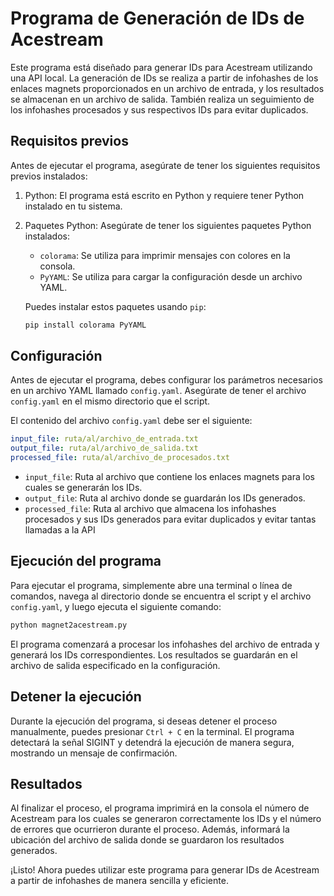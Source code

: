# Programa de Generación de IDs de Acestream

Este programa está diseñado para generar IDs para Acestream utilizando una API local. La generación de IDs se realiza a partir de infohashes de los enlaces magnets proporcionados en un archivo de entrada, y los resultados se almacenan en un archivo de salida. También realiza un seguimiento de los infohashes procesados y sus respectivos IDs para evitar duplicados.

## Requisitos previos

Antes de ejecutar el programa, asegúrate de tener los siguientes requisitos previos instalados:

1. Python: El programa está escrito en Python y requiere tener Python instalado en tu sistema.

2. Paquetes Python: Asegúrate de tener los siguientes paquetes Python instalados:
   - `colorama`: Se utiliza para imprimir mensajes con colores en la consola.
   - `PyYAML`: Se utiliza para cargar la configuración desde un archivo YAML.

   Puedes instalar estos paquetes usando `pip`:

   ```bash
   pip install colorama PyYAML
   ```

## Configuración

Antes de ejecutar el programa, debes configurar los parámetros necesarios en un archivo YAML llamado `config.yaml`. Asegúrate de tener el archivo `config.yaml` en el mismo directorio que el script.

El contenido del archivo `config.yaml` debe ser el siguiente:

```yaml
input_file: ruta/al/archivo_de_entrada.txt
output_file: ruta/al/archivo_de_salida.txt
processed_file: ruta/al/archivo_de_procesados.txt
```

- `input_file`: Ruta al archivo que contiene los enlaces magnets para los cuales se generarán los IDs.
- `output_file`: Ruta al archivo donde se guardarán los IDs generados.
- `processed_file`: Ruta al archivo que almacena los infohashes procesados y sus IDs generados para evitar duplicados y evitar tantas llamadas a la API

## Ejecución del programa

Para ejecutar el programa, simplemente abre una terminal o línea de comandos, navega al directorio donde se encuentra el script y el archivo `config.yaml`, y luego ejecuta el siguiente comando:

```bash
python magnet2acestream.py
```

El programa comenzará a procesar los infohashes del archivo de entrada y generará los IDs correspondientes. Los resultados se guardarán en el archivo de salida especificado en la configuración.

## Detener la ejecución

Durante la ejecución del programa, si deseas detener el proceso manualmente, puedes presionar `Ctrl + C` en la terminal. El programa detectará la señal SIGINT y detendrá la ejecución de manera segura, mostrando un mensaje de confirmación.

## Resultados

Al finalizar el proceso, el programa imprimirá en la consola el número de Acestream para los cuales se generaron correctamente los IDs y el número de errores que ocurrieron durante el proceso. Además, informará la ubicación del archivo de salida donde se guardaron los resultados generados.

¡Listo! Ahora puedes utilizar este programa para generar IDs de Acestream a partir de infohashes de manera sencilla y eficiente.
